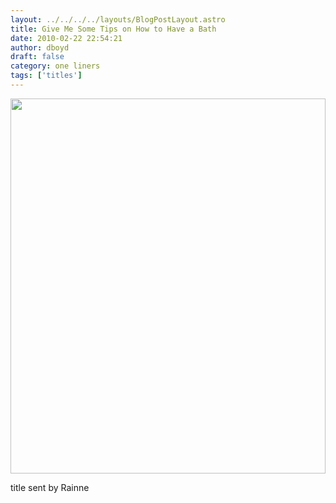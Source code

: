 ```yaml
---
layout: ../../../../layouts/BlogPostLayout.astro
title: Give Me Some Tips on How to Have a Bath
date: 2010-02-22 22:54:21
author: dboyd
draft: false
category: one liners
tags: ['titles']
---
```

<img
    srcset="https://img.danaboyd.com/images/2010/02/bath_480.avif 480w"
    sizes="(max-width: 480px) 100vw"
    src="https://img.danaboyd.com/images/2010/02/bath.jpg"
    alt=""
    style="width: clamp(0px, 100%, 600px); height: auto;"
/>

title sent by Rainne